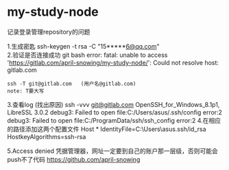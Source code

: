 # my-study-node
记录登录管理repository的问题

1.生成密匙
    ssh-keygen -t rsa -C "15*****6@qq.com"   
2.验证是否连接成功
    git bash error:
    fatal: unable to access 'https://gitlab.com/april-snowing/my-study-node/': Could not resolve host: gitlab.com

    ssh -T git@gitlab.com   (用户名@gitlab.com)
    note: T要大写

3.查看log (找出原因)
    ssh -vvv git@gitlab.com
    OpenSSH_for_Windows_8.1p1, LibreSSL 3.0.2
    debug3: Failed to open file:C:/Users/asus/.ssh/config error:2
    debug3: Failed to open file:C:/ProgramData/ssh/ssh_config error:2
4.在相应的路径添加这两个配置文件
    Host *
    IdentityFile=C:\Users\asus\.ssh/id_rsa 
    HostkeyAlgorithms=ssh-rsa 

5.Access denied
凭据管理器，网址一定要到自己的账户那一层级，否则可能会push不了代码
   https://github.com/april-snowing